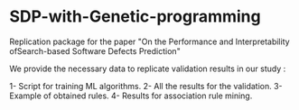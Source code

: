# SDP-with-Genetic-programming
Replication package for the paper "On the Performance and Interpretability ofSearch-based Software Defects Prediction"

We provide the necessary data to replicate validation results in our study : 

  1- Script for training ML algorithms. 
  2- All the results for the validation.
  3- Example of obtained rules.
  4- Results for association rule mining.
